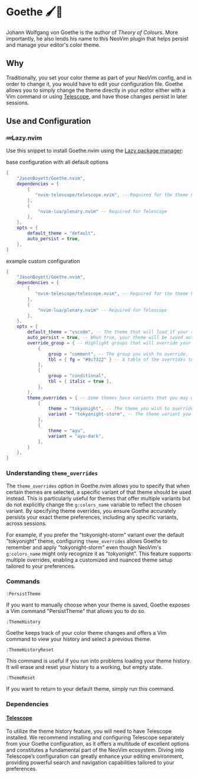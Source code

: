# Goethe 🖌️🎨

Johann Wolfgang von Goethe is the author of _Theory of Colours_. More importantly, he also lends his name to this NeoVim plugin that helps persist and manage your editor's color theme.

## Why

Traditionally, you set your color theme as part of your NeoVim config, and in order to change it, you would have to edit your configuration file. Goethe allows you to simply change the theme directly in your editor either with a Vim command or using [Telescope](https://github.com/nvim-telescope/telescope.nvim), and have those changes persist in later sessions.

## Use and Configuration

### 💤Lazy.nvim

Use this snippet to install Goethe.nvim using the [Lazy package manager](https://github.com/folke/lazy.nvim):

base configuration with all default options

```lua
{
    "JasonBoyett/Goethe.nvim",
    dependencies = {
        {
           "nvim-telescope/telescope.nvim", -- Required for the theme history feature.
        },
        {
            "nvim-lua/plenary.nvim" -- Required for Telescope
        },
    },
    opts = {
        default_theme = "default",
        auto_persist = true,
    },
}
```

example custom configuration

```lua
{
    "JasonBoyett/Goethe.nvim",
    dependencies = {
        {
           "nvim-telescope/telescope.nvim", -- Required for the theme history feature.
        },
        {
            "nvim-lua/plenary.nvim" -- Required for Telescope
        },
    },
    opts = {
        default_theme = "vscode", -- The theme that will load if your saved theme cannot be found.
        auto_persist = true, -- When true, your theme will be saved automatically. When false, it will have to be done manually.
        override_group = { -- Highlight groups that will override your theme.
            {
                group = "comment", -- The group you wish to override.
                tbl = { fg = "#9c7322" } -- A table of the overrides to be applied.
            },
            {
                group = "conditional",
                tbl = { italic = true },
            },
        },
        theme_overrides = { -- Some themes have variants that you may wish to use instead of the base theme. Use this option to override the main theme with its variant.
            {
                theme = "tokyonight", -- The theme you wish to override.
                variant = "tokyonight-storm", -- The theme variant you wish to override the original theme.
            },
            {
                theme = "ayu",
                variant = "ayu-dark",
            },
        }
    },
}
```

### Understanding `theme_overrides`

The `theme_overrides` option in Goethe.nvim allows you to specify that when certain themes are selected, a specific variant of that theme should be used instead. This is particularly useful for themes that offer multiple variants but do not explicitly change the `g:colors_name` variable to reflect the chosen variant. By specifying theme overrides, you ensure Goethe accurately persists your exact theme preferences, including any specific variants, across sessions.

For example, if you prefer the "tokyonight-storm" variant over the default "tokyonight" theme, configuring `theme_overrides` allows Goethe to remember and apply "tokyonight-storm" even though NeoVim's `g:colors_name` might only recognize it as "tokyonight". This feature supports multiple overrides, enabling a customized and nuanced theme setup tailored to your preferences.

### Commands

```vimscript
:PersistTheme
```

If you want to manually choose when your theme is saved, Goethe exposes a Vim command "PersistTheme" that allows you to do so.

```vimscript
:ThemeHistory
```

Goethe keeps track of your color theme changes and offers a Vim command to view your history and select a previous theme.

```vimscript
:ThemeHistoryReset
```

This command is useful if you run into problems loading your theme history. It will erase and reset your history to a working, but empty state.

```vimscript
:ThemeReset
```

If you want to return to your default theme, simply run this command.

### Dependencies

#### [Telescope](https://github.com/nvim-telescope/telescope.nvim)

To utilize the theme history feature, you will need to have Telescope installed.
We recommend installing and configuring Telescope separately from your Goethe configuration,
as it offers a multitude of excellent options and constitutes a fundamental part of
the NeoVim ecosystem. Diving into Telescope’s configuration can greatly enhance your
editing environment, providing powerful search and navigation capabilities tailored to
your preferences.
